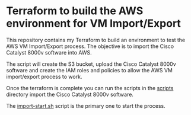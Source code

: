 # Terraform to build the AWS environment for VM Import/Export

This repository contains my Terraform to build an environment to test the AWS VM Import/Export process.  The objective is to import the Cisco Catalyst 8000v software into AWS.

The script will create the S3 bucket, upload the Cisco Catalyst 8000v software and create the IAM roles and policies to allow the AWS VM import/export process to work.

Once the terraform is complete you can run the scripts in the [scripts](./scripts/) directory import the Cisco Catalyst 8000v software.


The [import-start.sh](./scripts/import-start.sh) script is the primary one to start the process.

